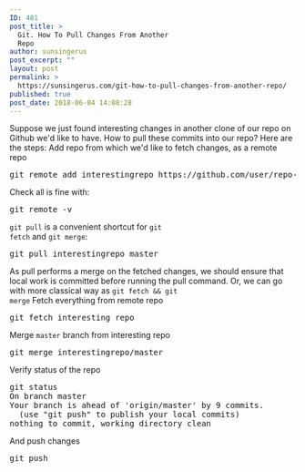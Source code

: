 ```yaml
---
ID: 481
post_title: >
  Git. How To Pull Changes From Another
  Repo
author: sunsingerus
post_excerpt: ""
layout: post
permalink: >
  https://sunsingerus.com/git-how-to-pull-changes-from-another-repo/
published: true
post_date: 2018-06-04 14:08:28
---
```

Suppose we just found interesting changes in another clone of our repo on Github we'd like to have. How to pull these commits into our repo?
Here are the steps:
Add repo from which we'd like to fetch changes, as a remote repo
<pre>
git remote add interestingrepo https://github.com/user/repo-with-interesting-changes
</pre>
Check all is fine with:
<pre>
git remote -v
</pre>

<code>git pull</code> is a convenient shortcut for <code>git fetch</code> and <code>git merge</code>:
<pre>
git pull interestingrepo master
</pre>
As pull performs a merge on the fetched changes, we should ensure that local work is committed before running the pull command.
Or, we can go with more classical way as <code>git fetch && git merge</code>
Fetch everything from remote repo
<pre>
git fetch interesting repo
</pre>

Merge <code>master</code> branch from interesting repo
<pre>
git merge interestingrepo/master
</pre>

Verify status of the repo
<pre>
git status
On branch master
Your branch is ahead of 'origin/master' by 9 commits.
  (use "git push" to publish your local commits)
nothing to commit, working directory clean
</pre>
And push changes
<pre>
git push
</pre>